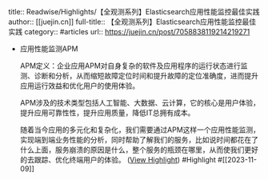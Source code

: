 title:: Readwise/Highlights/【全观测系列】Elasticsearch应用性能监控最佳实践
author:: [[juejin.cn]]
full-title:: 【全观测系列】Elasticsearch应用性能监控最佳实践
category:: #articles
url:: https://juejin.cn/post/7058838119214219271

- 应用性能监测APM
  
  APM定义：企业应用APM对自身复杂的软件及应用程序的运行状态进行监测、诊断和分析，从而缩短故障定位时间和提升故障的定位准确度，进而提升应用运行效益和优化用户的使用体验。
  
  APM涉及的技术类型包括人工智能、大数据、云计算，它的核心是用户体验，提升应用可靠性性，提升应用质量，降低IT总拥有成本。
  
  随着当今应用的多元化和复杂化，我们需要通过APM这样一个应用性能监测，实现端到端业务性能的分析，同时帮助了解我们的服务，比如说时间都花在了什么上面，服务崩溃的原因是什么，整个服务的瓶颈在哪里，从而使我们更好的去跟踪、优化终端用户的体验。 ([View Highlight](https://read.readwise.io/read/01herza8ywx26x28jkbezd7y9p)) #Highlight #[[2023-11-09]]